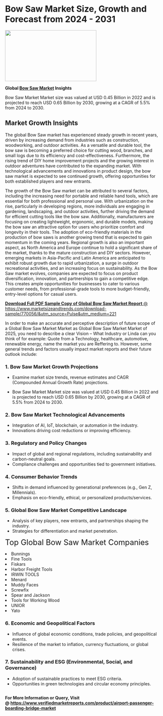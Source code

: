 <H1>Bow Saw Market Size, Growth and Forecast from 2024 - 2031</H1><img class="aligncenter size-medium wp-image-584254" src="https://thirdeyenews.in/wp-content/uploads/2024/09/Global-Market-Research-300x168.jpeg" alt="" width="300" height="168" /><p><strong>Global&nbsp;<a href="https://www.marketsizeandtrends.com/download-sample/770056/&amp;utm_source=Pulse&amp;utm_medium=221">Bow Saw Market</a> Insights</strong></p><p>Bow Saw Market Market size was valued at USD 0.45 Billion in 2022 and is projected to reach USD 0.65 Billion by 2030, growing at a CAGR of 5.5% from 2024 to 2030.</p><p><h2>Market Growth Insights</h2> <p>The global Bow Saw market has experienced steady growth in recent years, driven by increasing demand from industries such as construction, woodworking, and outdoor activities. As a versatile and durable tool, the bow saw is becoming a preferred choice for cutting wood, branches, and small logs due to its efficiency and cost-effectiveness. Furthermore, the rising trend of DIY home improvement projects and the growing interest in outdoor adventures have contributed to the expanding market. With technological advancements and innovations in product design, the bow saw market is expected to see continued growth, offering opportunities for both established players and new entrants.</p> <p><a href="#"></a></p> <p>The growth of the Bow Saw market can be attributed to several factors, including the increasing need for portable and reliable hand tools, which are essential for both professional and personal use. With urbanization on the rise, particularly in developing regions, more individuals are engaging in gardening, landscaping, and outdoor activities, further driving the demand for efficient cutting tools like the bow saw. Additionally, manufacturers are focusing on creating lightweight, ergonomic, and durable models, making the bow saw an attractive option for users who prioritize comfort and longevity in their tools. The adoption of eco-friendly materials in the production of bow saws is another growing trend that is expected to gain momentum in the coming years. Regional growth is also an important aspect, as North America and Europe continue to hold a significant share of the market, thanks to the mature construction and DIY sectors. However, emerging markets in Asia-Pacific and Latin America are anticipated to exhibit robust growth due to rapid urbanization, a surge in outdoor recreational activities, and an increasing focus on sustainability. As the Bow Saw market evolves, companies are expected to focus on product diversification, innovation, and partnerships to gain a competitive edge. This creates ample opportunities for businesses to cater to various customer needs, from professional-grade tools to more budget-friendly, entry-level options for casual users. <p><a href="#"></p><p><span class=""><strong>Download Full PDF Sample Copy of Global Bow Saw Market Report</strong> @ <a href="https://www.marketsizeandtrends.com/download-sample/770056/&amp;utm_source=Pulse&amp;utm_medium=221" target="_blank">https://www.marketsizeandtrends.com/download-sample/770056/&amp;utm_source=Pulse&amp;utm_medium=221</a></span></p><p>In order to make an accurate and perceptive description of future scope of a Global&nbsp;Bow Saw Market Market as Global&nbsp;Bow Saw Market Market of 2025, you need to describe a clear Vision &ndash; What Industry or Linda can you think of for example: Quote from a Technology, healthcare, automotive, renewable energy, name the market you are Reffering to. However, some general trends and factors usually impact market reports and their future outlook include:</p><h3>1.&nbsp;<strong>Bow Saw Market Growth Projections</strong></h3><ul><li>Examine market size trends, revenue estimates and CAGR (Compounded Annual Growth Rate) projections.</li><li><p>Bow Saw Market Market size was valued at USD 0.45 Billion in 2022 and is projected to reach USD 0.65 Billion by 2030, growing at a CAGR of 5.5% from 2024 to 2030.</p></li></ul><h3>2.&nbsp;<strong>Bow Saw Market Technological Advancements</strong></h3><ul><li>Integration of AI, IoT, blockchain, or automation in the industry.</li><li>Innovations driving cost reductions or improving efficiency.</li></ul><h3>3.&nbsp;<strong>Regulatory and Policy Changes</strong></h3><ul><li>Impact of global and regional regulations, including sustainability and carbon-neutral goals.</li><li>Compliance challenges and opportunities tied to government initiatives.</li></ul><h3>4.&nbsp;<strong>Consumer Behavior Trends</strong></h3><ul><li>Shifts in demand influenced by generational preferences (e.g., Gen Z, Millennials).</li><li>Emphasis on eco-friendly, ethical, or personalized products/services.</li></ul><h3>5.&nbsp;<strong>Global Bow Saw Market Competitive Landscape</strong></h3><ul><li>Analysis of key players, new entrants, and partnerships shaping the industry.</li><li>Strategies for differentiation and market penetration.</li></ul><p data-pm-slice="1 1 []"><span style="color: inherit; font-family: inherit; font-size: 25px;">Top Global Bow Saw Market Companies</span></p><div class="" data-test-id=""><p><li>Bunnings</li><li> Fine Tools</li><li> Fiskars</li><li> Harbor Freight Tools</li><li> IRWIN TOOLS</li><li> Menard</li><li> Muddy Faces</li><li> Screwfix</li><li> Spear and Jackson</li><li> Tools for Working Wood</li><li> UNIOR</li><li> Yato</li></p></div><h3>6.&nbsp;<strong>Economic and Geopolitical Factors</strong></h3><ul><li>Influence of global economic conditions, trade policies, and geopolitical events.</li><li>Resilience of the market to inflation, currency fluctuations, or global crises.</li></ul><h3>7.&nbsp;<strong>Sustainability and ESG (Environmental, Social, and Governance)</strong></h3><ul><li>Adoption of sustainable practices to meet ESG criteria.</li><li>Opportunities in green technologies and circular economy principles.</li></ul><h2><strong style="font-size: 14px;">For More Information or Query, Visit @&nbsp;</strong><a style="background-color: #ffffff; font-size: 14px;" href="https://www.marketsizeandtrends.com/report/bow-saw-market/" target="_blank">https://www.verifiedmarketreports.com/product/airport-passenger-boarding-bridge-market</a></h2>
